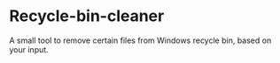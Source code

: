 # Recycle-bin-cleaner
A small tool to remove certain files from Windows recycle bin, based on your input.
